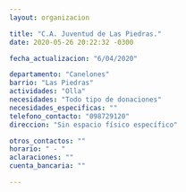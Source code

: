 ```yaml
---
layout: organizacion

title: "C.A. Juventud de Las Piedras."
date: 2020-05-26 20:22:32 -0300

fecha_actualizacion: "6/04/2020"

departamento: "Canelones"
barrio: "Las Piedras"
actividades: "Olla"
necesidades: "Todo tipo de donaciones"
necesidades_especificas: ""
telefono_contacto: "098729120"
direccion: "Sin espacio físico específico"

otros_contactos: ""
horario: " - "
aclaraciones: ""
cuenta_bancaria: ""

---
```

